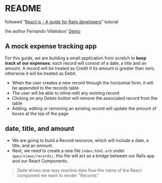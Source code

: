 # README

followed "[React.js - A guide for Rails developers](https://www.airpair.com/reactjs/posts/reactjs-a-guide-for-rails-developers)" tutorial

the author Fernando Villalobos' [Demo](https://github.com/fervisa/accounts-react-rails)

## A mock expense tracking app

For this guide, we are building a small application from scratch to **keep track of our expenses**; each record will consist of a date, a title and an amount. A record will be treated as Credit if its amount is greater than zero, otherwise it will be treated as Debit.

+ When the user creates a new record through the horizontal form, it will be appended to the records table
+ The user will be able to inline-edit any existing record
+ Clicking on any *Delete* button will remove the associated record from the table
+ Adding, editing or removing an existing record will update the amount of boxes at the top of the page

## date, title, and amount

+ We are going to build a Record resource, which will include a date, a title, and an amount.
+ Next, we need to create a new file `index.html.erb` under `apps/views/records/`, this file will act as a bridge between our Rails app and our React Components.

> State drives one-way reactive data flow
> the name of the React component we want to render "Records"
